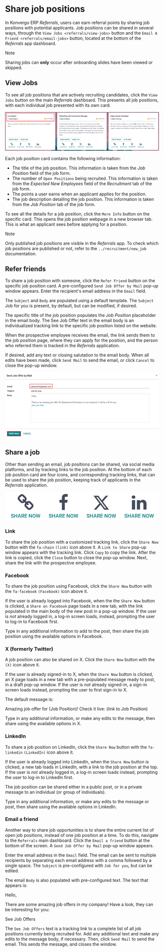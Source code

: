 # Share job positions

In Konvergo ERP *Referrals*, users can earn referral points by sharing job
positions with potential applicants. Job positions can be shared in
several ways, through the `View Jobs
<referrals/view-jobs>` button and the
`Email A Friend <referrals/email-jobs>` button, located at the bottom of
the *Referrals* app dashboard.

> [!NOTE]
> Sharing jobs can **only** occur after onboarding slides have been
> viewed or skipped.

## View Jobs

To see all job positions that are actively recruiting candidates, click
the `View Jobs` button on the main *Referrals* dashboard. This presents
all job positions, with each individual job presented with its own card.

<img src="share_jobs/jobs.png" class="align-center"
alt="The &#39;View Jobs&#39; screen, displaying all current open job positions. All information is
displayed on the card." />

Each job position card contains the following information:

- The title of the job position. This information is taken from the *Job
  Position* field of the job form.
- The number of `Open Positions` being recruited. This information is
  taken from the *Expected New Employees* field of the *Recruitment* tab
  of the job form.
- The points a user earns when an applicant applies for the position.
- The job description detailing the job position. This information is
  taken from the *Job Position* tab of the job form.

To see all the details for a job position, click the `More Info` button
on the specific card. This opens the job position webpage in a new
browser tab. This is what an applicant sees before applying for a
position.

> [!NOTE]
> Only published job positions are visible in the *Referrals* app. To
> check which job positions are published or not, refer to the
> `../recruitment/new_job` documentation.

## Refer friends

To share a job position with someone, click the `Refer Friend` button on
the specific job position card. A pre-configured
`Send Job Offer by Mail` pop-up window appears. Enter the recipient's
email address in the `Email` field.

The `Subject` and `Body` are populated using a default template. The
`Subject` <span class="title-ref">Job for you</span> is present, by
default, but can be modified, if desired.

The specific title of the job position populates the *Job Position*
placeholder in the email body. The <span class="title-ref">See Job
Offer</span> text in the email body is an individualized tracking link
to the specific job position listed on the website.

When the prospective employee receives the email, the link sends them to
the job position page, where they can apply for the position, and the
person who referred them is tracked in the *Referrals* application.

If desired, add any text or closing salutation to the email body. When
all edits have been made, click `Send Mail` to send the email, or click
`Cancel` to close the pop-up window.

<img src="share_jobs/email.png" class="align-center"
alt="Referral email pop-up window with the email message inside it." />

## Share a job

Other than sending an email, job positions can be shared, via social
media platforms, and by tracking links to the job position. At the
bottom of each job position card are four icons, and corresponding
tracking links, that can be used to share the job position, keeping
track of applicants in the *Referrals* application.

<img src="share_jobs/share.png" class="align-center"
alt="The various sharing icons that appear for each job." />

### Link

To share the job position with a customized tracking link, click the
`Share Now` button with the `fa-chain` `(link)` icon above it. A
`Link to Share` pop-up window appears with the tracking link. Click
`Copy` to copy the link. After the link is copied, click the `Close`
button to close the pop-up window. Next, share the link with the
prospective employee.

### Facebook

To share the job position using Facebook, click the `Share Now` button
with the `fa-facebook` `(Facebook)` icon above it.

If the user is already logged into Facebook, when the the `Share Now`
button is clicked, a `Share on Facebook` page loads in a new tab, with
the link populated in the main body of the new post in a pop-up window.
If the user is *not* already logged in, a log-in screen loads, instead,
prompting the user to log-in to Facebook first.

Type in any additional information to add to the post, then share the
job position using the available options in Facebook.

### X (formerly Twitter)

A job position can also be shared on X. Click the `Share Now` button
with the `(X)` icon above it.

If the user is already signed-in to X, when the `Share Now` button is
clicked, an X page loads in a new tab with a pre-populated message ready
to post, in a draft pop-up window. If the user is *not* already
signed-in, a sign-in screen loads instead, prompting the user to first
sign-in to X.

The default message is:

<span class="title-ref">Amazing job offer for (Job Position)! Check it
live: (link to Job Position)</span>

Type in any additional information, or make any edits to the message,
then share using the available options in X.

### LinkedIn

To share a job position on LinkedIn, click the `Share Now` button with
the `fa-linkedin` `(LinkedIn)` icon above it.

If the user is already logged into LinkedIn, when the `Share Now` button
is clicked, a new tab loads in LinkedIn, with a link to the job position
at the top. If the user is *not* already logged in, a log-in screen
loads instead, prompting the user to log-in to LinkedIn first.

The job position can be shared either in a public post, or in a private
message to an individual (or group of individuals).

Type in any additional information, or make any edits to the message or
post, then share using the available options in LinkedIn.

### Email a friend

Another way to share job opportunities is to share the entire current
list of open job positions, instead of one job position at a time. To do
this, navigate to the `Referrals` main dashboard. Click the
`Email a friend` button at the bottom of the screen. A
`Send Job Offer by Mail` pop-up window appears.

Enter the email address in the `Email` field. The email can be sent to
multiple recipients by separating each email address with a comma
followed by a single space. The `Subject` is pre-configured with
`Job for you`, but can be edited.

The email `Body` is also populated with pre-configured text. The text
that appears is:

<span class="title-ref">Hello,</span>

<span class="title-ref">There are some amazing job offers in my company!
Have a look, they can be interesting for you:</span>

<span class="title-ref">See Job Offers</span>

The `See Job Offers` text is a tracking link to a complete list of all
job positions currently being recruited for. Add any additional text and
make any edits to the message body, if necessary. Then, click
`Send Mail` to send the email. This sends the message, and closes the
window.
